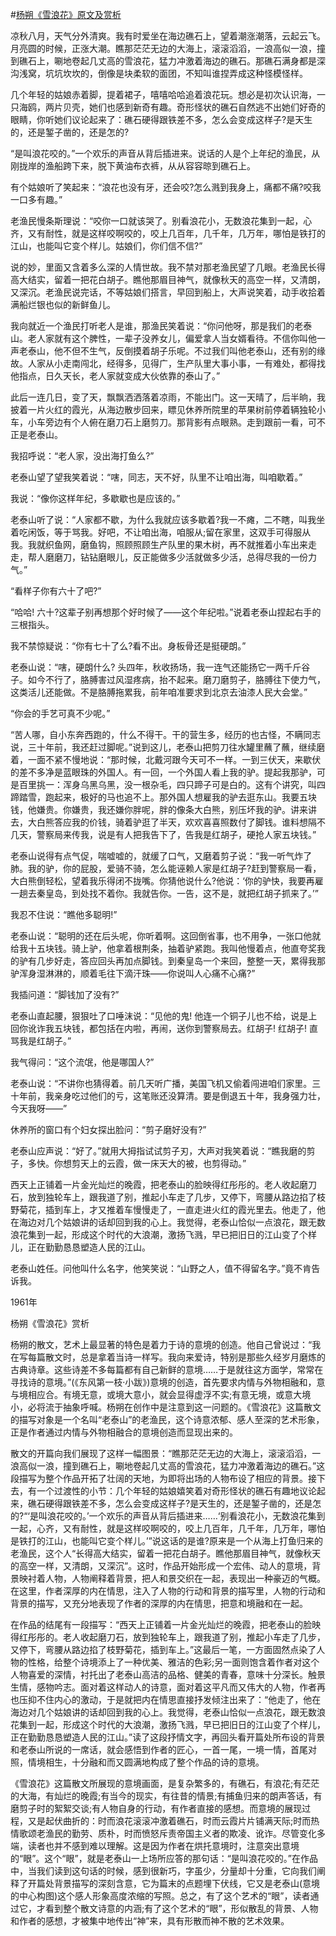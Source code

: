 #[杨朔《雪浪花》原文及赏析](https://www.vrrw.net/wx/10757.html)

凉秋八月，天气分外清爽。我有时爱坐在海边礁石上，望着潮涨潮落，云起云飞。月亮圆的时候，正涨大潮。瞧那茫茫无边的大海上，滚滚滔滔，一浪高似一浪，撞到礁石上，唰地卷起几丈高的雪浪花，猛力冲激着海边的礁石。那礁石满身都是深沟浅窝，坑坑坎坎的，倒像是块柔软的面团，不知叫谁捏弄成这种怪模怪样。

几个年轻的姑娘赤着脚，提着裙子，嘻嘻哈哈追着浪花玩。想必是初次认识海，一只海鸥，两片贝壳，她们也感到新奇有趣。奇形怪状的礁石自然逃不出她们好奇的眼睛，你听她们议论起来了：礁石硬得跟铁差不多，怎么会变成这样子?是天生的，还是錾子凿的，还是怎的?

“是叫浪花咬的。”一个欢乐的声音从背后插进来。说话的人是个上年纪的渔民，从刚拢岸的渔船跨下来，脱下黄油布衣裤，从从容容晾到礁石上。

有个姑娘听了笑起来：“浪花也没有牙，还会咬?怎么溅到我身上，痛都不痛?咬我一口多有趣。”



老渔民慢条斯理说：“咬你一口就该哭了。别看浪花小，无数浪花集到一起，心齐，又有耐性，就是这样咬啊咬的，咬上几百年，几千年，几万年，哪怕是铁打的江山，也能叫它变个样儿。姑娘们，你们信不信?”

说的妙，里面又含着多么深的人情世故。我不禁对那老渔民望了几眼。老渔民长得高大结实，留着一把花白胡子。瞧他那眉目神气，就像秋天的高空一样，又清朗，又深沉。老渔民说完话，不等姑娘们搭言，早回到船上，大声说笑着，动手收拾着满船烂银也似的新鲜鱼儿。

我向就近一个渔民打听老人是谁，那渔民笑着说：“你问他呀，那是我们的老泰山。老人家就有这个脾性，一辈子没养女儿，偏爱拿人当女婿看待。不信你叫他一声老泰山，他不但不生气，反倒摸着胡子乐呢。不过我们叫他老泰山，还有别的缘故。人家从小走南闯北，经得多，见得广，生产队里大事小事，一有难处，都得找他指点，日久天长，老人家就变成大伙依靠的泰山了。”

此后一连几日，变了天，飘飘洒洒落着凉雨，不能出门。这一天晴了，后半晌，我披着一片火红的霞光，从海边散步回来，瞟见休养所院里的苹果树前停着辆独轮小车，小车旁边有个人俯在磨刀石上磨剪刀。那背影有点眼熟。走到跟前一看，可不正是老泰山。

我招呼说：“老人家，没出海打鱼么?”

老泰山望了望我笑着说：“嗐，同志，天不好，队里不让咱出海，叫咱歇着。”

我说：“像你这样年纪，多歇歇也是应该的。”

老泰山听了说：“人家都不歇，为什么我就应该多歇着?我一不瘫，二不瞎，叫我坐着吃闲饭，等于骂我。好吧，不让咱出海，咱服从;留在家里，这双手可得服从我。我就织鱼网，磨鱼钩，照顾照顾生产队里的果木树，再不就推着小车出来走走，帮人磨磨刀，钻钻磨眼儿，反正能做多少活就做多少活，总得尽我的一份力气。”

“看样子你有六十了吧?”

“哈哈! 六十?这辈子别再想那个好时候了——这个年纪啦。”说着老泰山捏起右手的三根指头。

我不禁惊疑说：“你有七十了么?看不出。身板骨还是挺硬朗。”

老泰山说：“嗐，硬朗什么? 头四年，秋收扬场，我一连气还能扬它一两千斤谷子。如今不行了，胳膊害过风湿疼病，抬不起来。磨刀磨剪子，胳膊往下使力气，这类活儿还能做。不是胳膊拖累我，前年咱准要求到北京去油漆人民大会堂。”

“你会的手艺可真不少呢。”

“苦人哪，自小东奔西跑的，什么不得干。干的营生多，经历的也古怪，不瞒同志说，三十年前，我还赶过脚呢。”说到这儿，老泰山把剪刀往水罐里蘸了蘸，继续磨着，一面不紧不慢地说：“那时候，北戴河跟今天可不一样。一到三伏天，来歇伏的差不多净是蓝眼珠的外国人。有一回，一个外国人看上我的驴。提起我那驴，可是百里挑一：浑身乌黑乌黑，没一根杂毛，四只蹄子可是白的。这有个讲究，叫四蹄踏雪，跑起来，极好的马也追不上。那外国人想雇我的驴去逛东山。我要五块钱，他嫌贵。你嫌贵，我还嫌你胖呢，胖的像条大白熊，别压坏我的驴。讲来讲去，大白熊答应我的价钱，骑着驴逛了半天，欢欢喜喜照数付了脚钱。谁料想隔不几天，警察局来传我，说是有人把我告下了，告我是红胡子，硬抢人家五块钱。”

老泰山说得有点气促，喘嘘嘘的，就缓了口气，又磨着剪子说：“我一听气炸了肺。我的驴，你的屁股，爱骑不骑，怎么能诬赖人家是红胡子?赶到警察局一看，大白熊倒轻松，望着我乐得闭不拢嘴。你猜他说什么?他说：‘你的驴快，我要再雇一趟去秦皇岛，到处找不着你。我就告你。一告，这不是，就把红胡子抓来了。’”

我忍不住说：“瞧他多聪明!”

老泰山说：“聪明的还在后头呢，你听着啊。这回倒省事，也不用争，一张口他就给我十五块钱。骑上驴，他拿着根荆条，抽着驴紧跑。我叫他慢着点，他直夸奖我的驴有几步好走，答应回头再加点脚钱。到秦皇岛一个来回，整整一天，累得我那驴浑身湿淋淋的，顺着毛往下滴汗珠——你说叫人心痛不心痛?”

我插问道：“脚钱加了没有?”

老泰山直起腰，狠狠吐了口唾沫说：“见他的鬼! 他连一个铜子儿也不给，说是上回你讹诈我五块钱，都包括在内啦，再闹，送你到警察局去。红胡子! 红胡子! 直骂我是红胡子。”

我气得问：“这个流氓，他是哪国人?”

老泰山说：“不讲你也猜得着。前几天听广播，美国飞机又偷着闯进咱们家里。三十年前，我亲身吃过他们的亏，这笔账还没算清。要是倒退五十年，我身强力壮，今天我呀——”

休养所的窗口有个妇女探出脸问：“剪子磨好没有?”

老泰山应声说：“好了。”就用大拇指试试剪子刃，大声对我笑着说：“瞧我磨的剪子，多快。你想剪天上的云霞，做一床天大的被，也剪得动。”

西天上正铺着一片金光灿烂的晚霞，把老泰山的脸映得红彤彤的。老人收起磨刀石，放到独轮车上，跟我道了别，推起小车走了几步，又停下，弯腰从路边掐了枝野菊花，插到车上，才又推着车慢慢走了，一直走进火红的霞光里去。他走了，他在海边对几个姑娘讲的话却回到我的心上。我觉得，老泰山恰似一点浪花，跟无数浪花集到一起，形成这个时代的大浪潮，激扬飞溅，早已把旧日的江山变了个样儿，正在勤勤恳恳塑造人民的江山。

老泰山姓任。问他叫什么名字，他笑笑说：“山野之人，值不得留名字。”竟不肯告诉我。

1961年

杨朔《雪浪花》赏析

杨朔的散文，艺术上最显著的特色是着力于诗的意境的创造。他自己曾说过：“我在写每篇散文时，总是拿着当诗一样写。我向来爱诗，特别是那些久经岁月磨炼的古典诗章。这些诗差不多每篇都有自己新鲜的意境……于是就往这方面学，常常在寻找诗的意境。”(《东风第一枝·小跋》)意境的创造，首先要求内情与外物相融和，意与境相应合。有境无意，或境大意小，就会显得虚浮不实;有意无境，或意大境小，必将流于抽象呼喊。杨朔在创作中是注意到这一问题的。《雪浪花》这篇散文的描写对象是一个名叫“老泰山”的老渔民，这个诗意浓郁、感人至深的艺术形象，正是作者通过内情与外物相融合的意境创造而显现出来的。

散文的开篇向我们展现了这样一幅图景：“瞧那茫茫无边的大海上，滚滚滔滔，一浪高似一浪，撞到礁石上，唰地卷起几丈高的雪浪花，猛力冲激着海边的礁石。”这段描写为整个作品开拓了壮阔的天地，为即将出场的人物布设了相应的背景。接下去，有一个过渡性的小节：几个年轻的姑娘嬉笑着对奇形怪状的礁石有趣地议论起来，礁石硬得跟铁差不多，怎么会变成这样子?是天生的，还是錾子凿的，还是怎的?“‘是叫浪花咬的。’一个欢乐的声音从背后插进来……‘别看浪花小，无数浪花集到一起，心齐，又有耐性，就是这样咬啊咬的，咬上几百年，几千年，几万年，哪怕是铁打的江山，也能叫它变个样儿。’”说这话的是谁?原来是一个从海上打鱼归来的老渔民，这个人“长得高大结实，留着一把花白胡子。瞧他那眉目神气，就像秋天的高空一样，又清朗，又深沉”。这时，作品开始形成一个宏伟、动人的意境，背景映衬着人物，人物阐释着背景，把人和景交织在一起，表现出一种豪迈的气概。在这里，作者深厚的内在情思，注入了人物的行动和背景的描写里，人物的行动和背景的描写，又充分地表现了作者的深厚的内在情思，把意和境融和在一起。

在作品的结尾有一段描写：“西天上正铺着一片金光灿烂的晚霞，把老泰山的脸映得红彤彤的。老人收起磨刀石，放到独轮车上，跟我道了别，推起小车走了几步，又停下，弯腰从路边掐了枝野菊花，插到车上。”这最后一笔，一方面固然点染了人物的性格，给整个诗境添上了一种优美、雅洁的色彩;另一面则饱含着作者对这个人物喜爱的深情，衬托出了老泰山高洁的品格、健美的青春，意味十分深长。触景生情，感物吟志。面对着这样动人的诗意，面对着这平凡而又伟大的人物，作者再也压抑不住内心的激动，于是就把内在情思直接抒发倾注出来了：“他走了，他在海边对几个姑娘讲的话却回到我的心上。我觉得，老泰山恰似一点浪花，跟无数浪花集到一起，形成这个时代的大浪潮，激扬飞溅，早已把旧日的江山变了个样儿，正在勤勤恳恳塑造人民的江山。”读了这段抒情文字，再回头看开篇处所布设的背景和老泰山所说的一席话，就会感悟到作者的匠心，一首一尾，一境一情，首尾对照，情境相生，十分融和而又圆满地构成了整个作品的诗的意境。

《雪浪花》这篇散文所展现的意境画面，是复杂繁多的，有礁石，有浪花;有茫茫的大海，有灿烂的晚霞;有当今的现实，有往昔的情景;有捕鱼归来的朗声答话，有磨剪子时的絮絮交谈;有人物自身的行动，有作者直接的感想。而意境的展现过程，又是起伏曲折的：时而浪花滚滚冲激着礁石，时而云霞片片铺满天际;时而热情歌颂老渔民的勤劳、质朴，时而愤怒斥责帝国主义者的欺凌、讹诈。尽管变化多端，读者也并不感到难以理解。这是因为作者在烘托意境时，注意突出意境的“眼”。这个“眼”，就是老泰山一上场所应答的那句话：“是叫浪花咬的。”在作品中，当我们读到这句话的时候，感到很新巧，字虽少，分量却十分重，它向我们阐释了开篇处背景描写的深刻含意，它为篇末的点题埋下伏线，它又是老泰山(意境的中心构图)这个感人形象高度浓缩的写照。总之，有了这个艺术的“眼”，读者通过它，才看到整个散文诗意的内涵;有了这个艺术的“眼”，形似散乱的背景、人物和作者的感想，才被集中地传出“神”来，具有形散而神不散的艺术效果。

